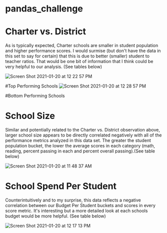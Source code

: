 # pandas_challenge

# Charter vs. District
As is typically expected, Charter schools are smaller in student population and higher performance scores. I would surmise (but don't have the data in this set to say for certain) that this is due to better (smaller) student to teacher ratios. That would be one bit of information that I think could be very helpful to our analysis. (See tables below)

![Screen Shot 2021-01-20 at 12 22 57 PM](https://user-images.githubusercontent.com/75045133/105230687-97439c80-5b1a-11eb-8f7e-988cc96621a8.png)

#Top Performing Schools
![Screen Shot 2021-01-20 at 12 28 57 PM](https://user-images.githubusercontent.com/75045133/105232810-c60f4200-5b1d-11eb-86ea-9da7d9b0edcc.png)

#Bottom Performing Schools


# School Size
Similar and potentially related to the Charter vs. District observation above, larger school size appears to be directly correlated negatively with all of the performance metrics analyzed in this data set. The greater the student population bucket, the lower the average scores in each category (math, reading, percent passing in each and percent overall passing).(See table below)

![Screen Shot 2021-01-20 at 11 48 37 AM](https://user-images.githubusercontent.com/75045133/105230262-efc66a00-5b19-11eb-85a5-8a6e4c19d342.png)


# School Spend Per Student
Counterintuitively and to my surprise, this data reflects a negative correlation between our Budget Per Student buckets and scores in every score metric. It's interesting but a more detailed look at each schools budget would be more helpful. (See table below) 

![Screen Shot 2021-01-20 at 12 17 13 PM](https://user-images.githubusercontent.com/75045133/105229973-92cab400-5b19-11eb-9726-6f98c103fe47.png)
